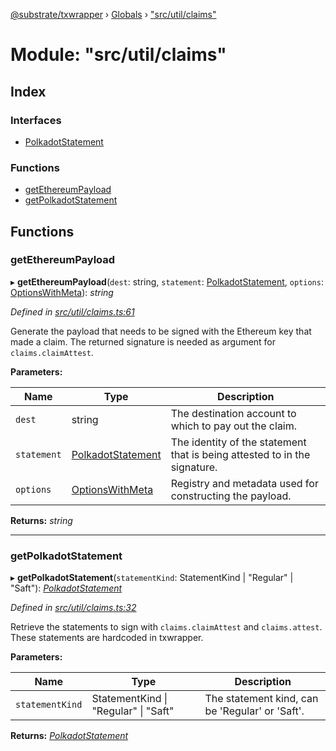 [@substrate/txwrapper](../README.md) › [Globals](../globals.md) › ["src/util/claims"](_src_util_claims_.md)

# Module: "src/util/claims"

## Index

### Interfaces

* [PolkadotStatement](../interfaces/_src_util_claims_.polkadotstatement.md)

### Functions

* [getEthereumPayload](_src_util_claims_.md#getethereumpayload)
* [getPolkadotStatement](_src_util_claims_.md#getpolkadotstatement)

## Functions

###  getEthereumPayload

▸ **getEthereumPayload**(`dest`: string, `statement`: [PolkadotStatement](../interfaces/_src_util_claims_.polkadotstatement.md), `options`: [OptionsWithMeta](../interfaces/_src_util_types_.optionswithmeta.md)): *string*

*Defined in [src/util/claims.ts:61](https://github.com/paritytech/txwrapper/blob/2e195b6/src/util/claims.ts#L61)*

Generate the payload that needs to be signed with the Ethereum key that made
a claim. The returned signature is needed as argument for
`claims.claimAttest`.

**Parameters:**

Name | Type | Description |
------ | ------ | ------ |
`dest` | string | The destination account to which to pay out the claim. |
`statement` | [PolkadotStatement](../interfaces/_src_util_claims_.polkadotstatement.md) | The identity of the statement that is being attested to in the signature. |
`options` | [OptionsWithMeta](../interfaces/_src_util_types_.optionswithmeta.md) | Registry and metadata used for constructing the payload.  |

**Returns:** *string*

___

###  getPolkadotStatement

▸ **getPolkadotStatement**(`statementKind`: StatementKind | "Regular" | "Saft"): *[PolkadotStatement](../interfaces/_src_util_claims_.polkadotstatement.md)*

*Defined in [src/util/claims.ts:32](https://github.com/paritytech/txwrapper/blob/2e195b6/src/util/claims.ts#L32)*

Retrieve the statements to sign with `claims.claimAttest` and
`claims.attest`. These statements are hardcoded in txwrapper.

**Parameters:**

Name | Type | Description |
------ | ------ | ------ |
`statementKind` | StatementKind &#124; "Regular" &#124; "Saft" | The statement kind, can be 'Regular' or 'Saft'.  |

**Returns:** *[PolkadotStatement](../interfaces/_src_util_claims_.polkadotstatement.md)*
